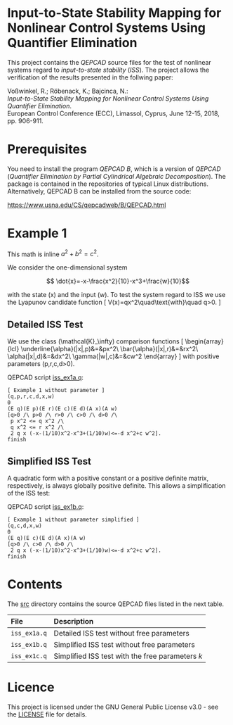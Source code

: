 <script type="text/javascript" src="http://cdn.mathjax.org/mathjax/latest/MathJax.js?config=default"></script>
Input-to-State Stability Mapping for Nonlinear Control Systems Using Quantifier Elimination
===========================================================================================

This project contains the *QEPCAD* source files for the test of nonlinear systems regard to *input-to-state stability* (*ISS*). The project allows the verification of the results presented in the follwing paper:

Voßwinkel, R.; Röbenack, K.; Bajcinca, N.:  
*Input-to-State Stability Mapping for Nonlinear Control Systems Using Quantifier Elimination*.  
European Control Conference (ECC), Limassol, Cyprus, June 12-15, 2018, pp. 906-911.

# Prerequisites

You need to install the program *QEPCAD B*, which is a version of *QEPCAD* (*Quantifier Elimination by Partial Cylindrical Algebraic Decomposition*). The package is contained in the repositories of typical Linux distributions. Alternatively, QEPCAD B can be installed from the source code:

https://www.usna.edu/CS/qepcadweb/B/QEPCAD.html

# Example 1

This math is inline $`a^2+b^2=c^2`$.

We consider the one-dimensional system
```math
 \dot{x}=-x-\frac{x^2}{10}-x^3+\frac{w}{10}
```
with the state \(x\) and the input \(w\). To test the system regard to ISS we use the Lyapunov candidate function
\[
 V(x)=qx^2\quad\text{with}\quad q>0.
\]

## Detailed ISS Test 

We use the class \(\mathcal{K}_\infty\) comparison functions
\[
\begin{array}{lcl}
\underline{\alpha}(|x|,p)&=&px^2\\
\bar{\alpha}(|x|,r)&=&rx^2\\
\alpha(|x|,d)&=&dx^2\\
\gamma(|w|,c)&=&cw^2
\end{array}
\]
with positive parameters \(p,r,c,d>0\). 

QEPCAD script [iss_ex1a.q](src/iss_ex1a.q):

```qepcad
[ Example 1 without parameter ]
(q,p,r,c,d,x,w)
0
(E q)(E p)(E r)(E c)(E d)(A x)(A w)
[q>0 /\ p>0 /\ r>0 /\ c>0 /\ d>0 /\ 
 p x^2 <= q x^2 /\
 q x^2 <= r x^2 /\
 2 q x (-x-(1/10)x^2-x^3+(1/10)w)<=-d x^2+c w^2].
finish
```

## Simplified ISS Test

A quadratic form with a positive constant or a positive definite matrix, respectively, is always globally positive definite. This allows a simplification of the ISS test:

QEPCAD script [iss_ex1b.q](src/iss_ex1b.q):

```qepcad
[ Example 1 without parameter simplified ]
(q,c,d,x,w)
0
(E q)(E c)(E d)(A x)(A w)
[q>0 /\ c>0 /\ d>0 /\ 
 2 q x (-x-(1/10)x^2-x^3+(1/10)w)<=-d x^2+c w^2].
finish
```

# Contents

The [src](src) directory contains the source QEPCAD files listed in the next table.

File | Description
:--- | :---
`iss_ex1a.q` | Detailed ISS test without free parameters
`iss_ex1b.q` | Simplified ISS test without free parameters
`iss_ex1c.q` | Simplified ISS test with the free parameters *k*

# Licence

This project is licensed under the GNU General Public License v3.0 - see the [LICENSE](LICENSE) file for details.

